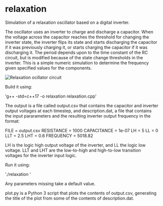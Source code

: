 # relaxation
Simulation of a relaxation oscillator based on a digital inverter.

The oscillator uses an inverter to charge and discharge a capacitor.  When the
voltage across the capacitor reaches the threshold for changing the inverter
state, the inverter flips its state and starts discharging the capacitor if it was previously charging it, or starts charging the capacitor if it was discharging it.  The period depends upon to the time constant of the RC circuit, but is modified because of the state change thresholds in the inverter. This is a simple numeric simulation to determine the frequency given specified values for the components.

![Relaxation ocillator circuit](/scematics/circuit.png)

Build it using:

'g++ -std=c++17 -o relaxation relaxation.cpp'


The output is a file called output.csv that contains the capacitor and inverter
output voltages at each timestep, and description.dat, a file that contains
the input pararameters and the resulting inverter output frequency in the format:

FILE = output.csv
RESISTANCE = 1000
CAPACITANCE = 1e-07
LH = 5
LL = 0
LLT = 2.5
LHT = 0.6
FREQUENCY = 5018.82

LH is the logic high output voltage of the inverter, and LL the logic low voltage.  LLT and LHT are the low-to-high and high-to-low transition voltages for the inverter input logic.

Run it using:

'./relaxation <RESISTANCE> <CAPACITANCE> <LH> <LL> <LLT> <LHT>'

Any parameters missing take a default value.

plot.py is a Python 3 script that plots the contents of output.csv, generating
the title of the plot from some of the contents of description.dat.
